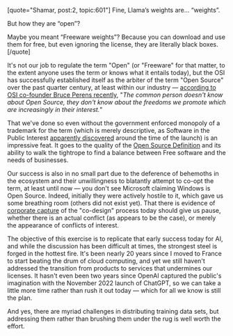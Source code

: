 [quote="Shamar, post:2, topic:601"]
Fine, Llama’s weights are… “weights”.

But how they are “open”?

Maybe you meant “Freeware weights”?
Because you can download and use them for free, but even ignoring the license, they are literally black boxes.
[/quote]

It's not our job to regulate the term "Open" (or "Freeware" for that matter, to the extent anyone uses the term or knows what it entails today), but the OSI has successfully established itself as the arbiter of the term "Open Source" over the past quarter century, at least within our industry — [according to OSI co-founder Bruce Perens recently](https://www.theregister.com/2023/12/27/bruce_perens_post_open/), "*The common person doesn't know about Open Source, they don't know about the freedoms we promote which are increasingly in their interest.*"

That we've done so even without the government enforced monopoly of a trademark for the term (which is merely descriptive, as Software in the Public Interest [apparently discovered](https://tsdr.uspto.gov/#caseNumber=75439502&caseSearchType=US_APPLICATION&caseType=DEFAULT&searchType=statusSearch) around the time of the launch) is an impressive feat. It goes to the quality of the [Open Source Definition](https://opensource.org/osd) and its ability to walk the tightrope to find a balance between Free software and the needs of businesses.

Our success is also in no small part due to the deference of behemoths in the ecosystem and their unwillingness to blatantly attempt to co-opt the term, at least until now — you don't see Microsoft claiming Windows is Open Source. Indeed, initially they were actively hostile to it, which gave us some breathing room (others did not exist yet). That there is evidence of [corporate capture](https://discuss.opensource.org/t/we-heard-you-lets-focus-on-substantive-discussion/589/16?u=samj) of the "co-design" process today should give us pause, whether there is an actual conflict (as appears to be the case), or merely the appearance of conflicts of interest.

The objective of this exercise is to replicate that early success today for AI, and while the discussion has been difficult at times, the strongest steel is forged in the hottest fire. It's been nearly 20 years since I moved to France to start beating the drum of cloud computing, and yet we still haven't addressed the transition from products to services that undermines our licenses. It hasn't even been two years since OpenAI captured the public's imagination with the November 2022 launch of ChatGPT, so we can take a little more time rather than rush it out today — which for all we know is still the plan.

And yes, there are myriad challenges in distributing training data sets, but addressing them rather than brushing them under the rug is well worth the effort.
